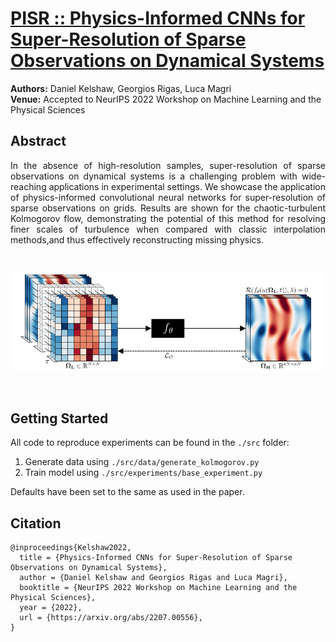 [PISR :: Physics-Informed CNNs for Super-Resolution of Sparse Observations on Dynamical Systems](https://arxiv.org/abs/2210.17319)
=======
**Authors:** Daniel Kelshaw, Georgios Rigas, Luca Magri
<br>**Venue:** Accepted to NeurIPS 2022 Workshop on Machine Learning and the Physical Sciences

## Abstract
<div style="text-align: justify">
In the absence of high-resolution samples, super-resolution of sparse observations on dynamical systems is a challenging
problem with wide-reaching applications in experimental settings. We showcase the application of physics-informed convolutional
neural networks for super-resolution of sparse observations on grids. Results are shown for the chaotic-turbulent Kolmogorov
flow, demonstrating the potential of this method for resolving finer scales of turbulence when compared with classic interpolation
methods,and thus effectively reconstructing missing physics.
</div>

&nbsp;

![pisr-diagram.png](media/pisr-diagram.png)

&nbsp;

## Getting Started
All code to reproduce experiments can be found in the `./src` folder:

1. Generate data using `./src/data/generate_kolmogorov.py`
2. Train model using `./src/experiments/base_experiment.py`

Defaults have been set to the same as used in the paper.

## Citation

```text
@inproceedings{Kelshaw2022,
  title = {Physics-Informed CNNs for Super-Resolution of Sparse Observations on Dynamical Systems},
  author = {Daniel Kelshaw and Georgios Rigas and Luca Magri},
  booktitle = {NeurIPS 2022 Workshop on Machine Learning and the Physical Sciences},
  year = {2022},
  url = {https://arxiv.org/abs/2207.00556},
}
```
